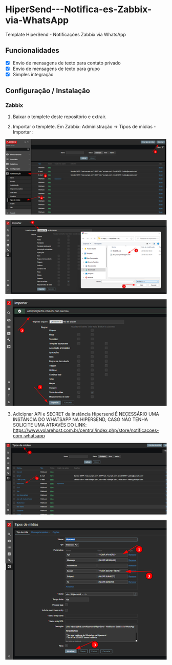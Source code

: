 # HiperSend---Notifica-es-Zabbix-via-WhatsApp

Template HiperSend - Notificações Zabbix via WhatsApp

## Funcionalidades

- [x] Envio de mensagens de texto para contato privado
- [x] Envio de mensagens de texto para grupo
- [x] Simples integração

## Configuração / Instalação

### Zabbix

1. Baixar o templete deste repositório e extrair.

2. Importar o templete.
   Em Zabbix: Administração -> Tipos de mídias - Importar :

![alt text](https://raw.githubusercontent.com/hipersend/HiperSend---Notifica-es-Zabbix-via-WhatsApp/main/images/zabbix01.png "Media creation")

![alt text](https://raw.githubusercontent.com/hipersend/HiperSend---Notifica-es-Zabbix-via-WhatsApp/main/images/zabbix02.png "Media creation")

![alt text](https://raw.githubusercontent.com/hipersend/HiperSend---Notifica-es-Zabbix-via-WhatsApp/main/images/zabbix03.png "Media creation")

3. Adicionar API e SECRET da instância Hipersend
   É NECESSÁRIO UMA INSTÂNCIA DO WHATSAPP NA HIPERSEND, CASO NÃO TENHA SOLICITE UMA ATRAVÉS DO LINK: https://www.volarehost.com.br/central/index.php/store/notificacoes-com-whatsapp

![alt text](https://raw.githubusercontent.com/hipersend/HiperSend---Notifica-es-Zabbix-via-WhatsApp/main/images/zabbix04.png "Media creation")

![alt text](https://raw.githubusercontent.com/hipersend/HiperSend---Notifica-es-Zabbix-via-WhatsApp/main/images/zabbix05.png "Media creation")
